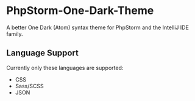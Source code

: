 # PhpStorm-One-Dark-Theme
A better One Dark (Atom) syntax theme for PhpStorm and the IntelliJ IDE family.

## Language Support
Currently only these languages are supported:
- CSS
- Sass/SCSS
- JSON
